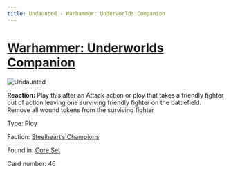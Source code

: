 ```yaml
---
title: Undaunted - Warhammer: Underworlds Companion
---
```


# [Warhammer: Underworlds Companion](https://guidokessels.github.io/wh-underworlds)

  

![Undaunted](https://warhammerunderworlds.com/wp-content/uploads/sites/6/2017/12/046_ENG-Undaunted.png)

<b>Reaction:</b> Play this after an Attack action or ploy that takes a friendly fighter out of action leaving one surviving friendly fighter on the battlefield. Remove all wound tokens from the surviving fighter

Type: Ploy

Faction: [Steelheart’s Champions](https://guidokessels.github.io/wh-underworlds/factions/steelhearts-champions)

Found in: [Core Set](https://guidokessels.github.io/wh-underworlds/locations/core-set)

Card number: 46
